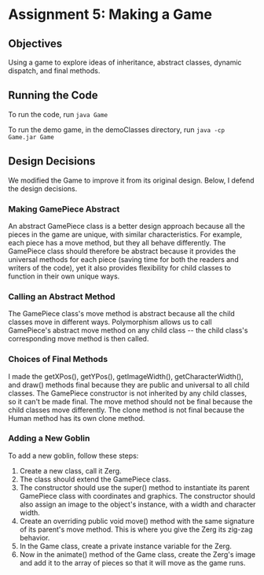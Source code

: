 # Assignment 5: Making a Game

## Objectives

Using a game to explore ideas of inheritance, abstract classes,
dynamic dispatch, and final methods.

## Running the Code

To run the code, run `java Game`

To run the demo game, in the demoClasses directory, run `java -cp 
Game.jar Game`

## Design Decisions

We modified the Game to improve it from its original design.  Below, I
defend the design decisions.

### Making GamePiece Abstract

An abstract GamePiece class is a better design approach because all the pieces in the game are unique, with similar characteristics. For example, each piece has a move method, but they all behave differently. 
The GamePiece class should therefore be abstract because it provides the universal methods for each piece (saving time for both the readers and writers of the code), yet it also provides flexibility for child classes to function in their own unique ways.

### Calling an Abstract Method

The GamePiece class's move method is abstract because all the child classes move in different ways. Polymorphism allows us to call GamePiece's abstract move method on any child class -- the child class's corresponding move method is then called.

### Choices of Final Methods

I made the getXPos(), getYPos(), getImageWidth(), getCharacterWidth(), and draw() methods final because they are public and universal to all child classes.
The GamePiece constructor is not inherited by any child classes, so it can't be made final.
The move method should not be final because the child classes move differently.
The clone method is not final because the Human method has its own clone method.

### Adding a New Goblin

To add a new goblin, follow these steps:
1. Create a new class, call it Zerg.
2. The class should extend the GamePiece class.
3. The constructor should use the super() method to instantiate its parent GamePiece class with coordinates and graphics. The constructor should also assign an image to the object's instance, with a width and character width.
4. Create an overriding public void move() method with the same signature of its parent's move method. This is where you give the Zerg its zig-zag behavior.
5. In the Game class, create a private instance variable for the Zerg.
6. Now in the animate() method of the Game class, create the Zerg's image and add it to the array of pieces so that it will move as the game runs.